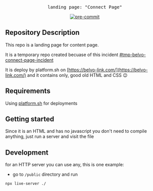 <pre align="center">
landing page: "Connect Page"
</pre>

<p align="center">
    <a href="https://github.com/pre-commit/pre-commit"><img src="https://img.shields.io/badge/pre--commit-enabled-brightgreen?logo=pre-commit&logoColor=white&style=for-the-badge" alt="pre-commit" style="max-width:100%;"></a>
</p>


## Repository Description

This repo is a landing page for content page.

It is a temporary repo created becuase of this incident [#tmp-belvo-connect-page-incident](https://belvo.slack.com/archives/C04QQTQDEGN)

It is deploy by platform.sh on [https://belvo-link.com/](https://belvo-link.com/) and it contains only, good old HTML and CSS 😉

## Requirements

Using [platform.sh](https://platform.sh) for deployments

## Getting started

Since it is an HTML and has no javascript you don't need to compile anything, just run a server and
visit the file

## Development

for an HTTP server you can use any, this is one example:

* go to  `/public` directory and run

```bash
npx live-server ./
```
